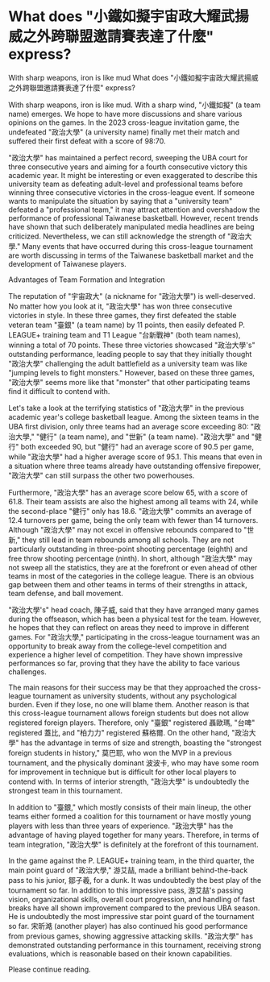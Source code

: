 # What does "小鐵如擬宇宙政大耀武揚威之外跨聯盟邀請賽表達了什麼" express?

With sharp weapons, iron is like mud 
 What does "小鐵如擬宇宙政大耀武揚威之外跨聯盟邀請賽表達了什麼" express?

With sharp weapons, iron is like mud. With a sharp wind, "小鐵如擬" (a team name) emerges. We hope to have more discussions and share various opinions on the games. In the 2023 cross-league invitation game, the undefeated "政治大學" (a university name) finally met their match and suffered their first defeat with a score of 98:70. 

"政治大學" has maintained a perfect record, sweeping the UBA court for three consecutive years and aiming for a fourth consecutive victory this academic year. It might be interesting or even exaggerated to describe this university team as defeating adult-level and professional teams before winning three consecutive victories in the cross-league event. If someone wants to manipulate the situation by saying that a "university team" defeated a "professional team," it may attract attention and overshadow the performance of professional Taiwanese basketball. However, recent trends have shown that such deliberately manipulated media headlines are being criticized. Nevertheless, we can still acknowledge the strength of "政治大學." Many events that have occurred during this cross-league tournament are worth discussing in terms of the Taiwanese basketball market and the development of Taiwanese players.

Advantages of Team Formation and Integration

The reputation of "宇宙政大" (a nickname for "政治大學") is well-deserved. No matter how you look at it, "政治大學" has won three consecutive victories in style. In these three games, they first defeated the stable veteran team "臺銀" (a team name) by 11 points, then easily defeated P. LEAGUE+ training team and T1 League "台新戰神" (both team names), winning a total of 70 points. These three victories showcased "政治大學's" outstanding performance, leading people to say that they initially thought "政治大學" challenging the adult battlefield as a university team was like "jumping levels to fight monsters." However, based on these three games, "政治大學" seems more like that "monster" that other participating teams find it difficult to contend with.

Let's take a look at the terrifying statistics of "政治大學" in the previous academic year's college basketball league. Among the sixteen teams in the UBA first division, only three teams had an average score exceeding 80: "政治大學," "健行" (a team name), and "世新" (a team name). "政治大學" and "健行" both exceeded 90, but "健行" had an average score of 90.5 per game, while "政治大學" had a higher average score of 95.1. This means that even in a situation where three teams already have outstanding offensive firepower, "政治大學" can still surpass the other two powerhouses.

Furthermore, "政治大學" has an average score below 65, with a score of 61.8. Their team assists are also the highest among all teams with 24, while the second-place "健行" only has 18.6. "政治大學" commits an average of 12.4 turnovers per game, being the only team with fewer than 14 turnovers. Although "政治大學" may not excel in offensive rebounds compared to "世新," they still lead in team rebounds among all schools. They are not particularly outstanding in three-point shooting percentage (eighth) and free throw shooting percentage (ninth). In short, although "政治大學" may not sweep all the statistics, they are at the forefront or even ahead of other teams in most of the categories in the college league. There is an obvious gap between them and other teams in terms of their strengths in attack, team defense, and ball movement.

"政治大學's" head coach, 陳子威, said that they have arranged many games during the offseason, which has been a physical test for the team. However, he hopes that they can reflect on areas they need to improve in different games. For "政治大學," participating in the cross-league tournament was an opportunity to break away from the college-level competition and experience a higher level of competition. They have shown impressive performances so far, proving that they have the ability to face various challenges.

The main reasons for their success may be that they approached the cross-league tournament as university students, without any psychological burden. Even if they lose, no one will blame them. Another reason is that this cross-league tournament allows foreign students but does not allow registered foreign players. Therefore, only "臺銀" registered 聶歐瑪, "台啤" registered 蓋比, and "柏力力" registered 蘇格爾. On the other hand, "政治大學" has the advantage in terms of size and strength, boasting the "strongest foreign students in history," 莫巴耶, who won the MVP in a previous tournament, and the physically dominant 波波卡, who may have some room for improvement in technique but is difficult for other local players to contend with. In terms of interior strength, "政治大學" is undoubtedly the strongest team in this tournament.

In addition to "臺銀," which mostly consists of their main lineup, the other teams either formed a coalition for this tournament or have mostly young players with less than three years of experience. "政治大學" has the advantage of having played together for many years. Therefore, in terms of team integration, "政治大學" is definitely at the forefront of this tournament.

In the game against the P. LEAGUE+ training team, in the third quarter, the main point guard of "政治大學," 游艾喆, made a brilliant behind-the-back pass to his junior, 鄒子羲, for a dunk. It was undoubtedly the best play of the tournament so far. In addition to this impressive pass, 游艾喆's passing vision, organizational skills, overall court progression, and handling of fast breaks have all shown improvement compared to the previous UBA season. He is undoubtedly the most impressive star point guard of the tournament so far. 宋昕澔 (another player) has also continued his good performance from previous games, showing aggressive attacking skills. "政治大學" has demonstrated outstanding performance in this tournament, receiving strong evaluations, which is reasonable based on their known capabilities.

Please continue reading.